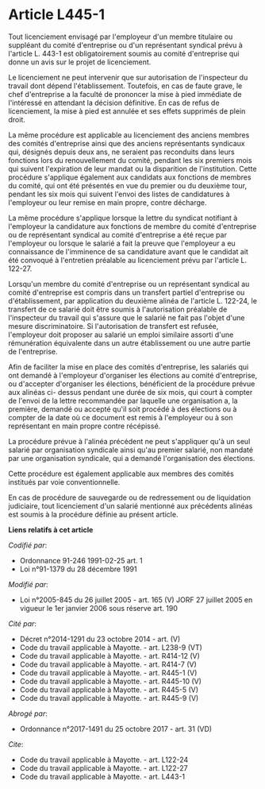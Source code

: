 # Article L445-1

Tout licenciement envisagé par l'employeur d'un membre titulaire ou suppléant du comité d'entreprise ou d'un représentant
syndical prévu à l'article L. 443-1 est obligatoirement soumis au comité d'entreprise qui donne un avis sur le projet de
licenciement.

Le licenciement ne peut intervenir que sur autorisation de l'inspecteur du travail dont dépend l'établissement. Toutefois, en
cas de faute grave, le chef d'entreprise a la faculté de prononcer la mise à pied immédiate de l'intéressé en attendant la
décision définitive. En cas de refus de licenciement, la mise à pied est annulée et ses effets supprimés de plein droit.

La même procédure est applicable au licenciement des anciens membres des comités d'entreprise ainsi que des anciens
représentants syndicaux qui, désignés depuis deux ans, ne seraient pas reconduits dans leurs fonctions lors du renouvellement
du comité, pendant les six premiers mois qui suivent l'expiration de leur mandat ou la disparition de l'institution. Cette
procédure s'applique également aux candidats aux fonctions de membres du comité, qui ont été présentés en vue du premier ou
du deuxième tour, pendant les six mois qui suivent l'envoi des listes de candidatures à l'employeur ou leur remise en main
propre, contre décharge.

La même procédure s'applique lorsque la lettre du syndicat notifiant à l'employeur la candidature aux fonctions de membre du
comité d'entreprise ou de représentant syndical au comité d'entreprise a été reçue par l'employeur ou lorsque le salarié a
fait la preuve que l'employeur a eu connaissance de l'imminence de sa candidature avant que le candidat ait été convoqué à
l'entretien préalable au licenciement prévu par l'article L. 122-27.

Lorsqu'un membre du comité d'entreprise ou un représentant syndical au comité d'entreprise est compris dans un transfert
partiel d'entreprise ou d'établissement, par application du deuxième alinéa de l'article L. 122-24, le transfert de ce
salarié doit être soumis à l'autorisation préalable de l'inspecteur du travail qui s'assure que le salarié ne fait pas
l'objet d'une mesure discriminatoire. Si l'autorisation de transfert est refusée, l'employeur doit proposer au salarié un
emploi similaire assorti d'une rémunération équivalente dans un autre établissement ou une autre partie de l'entreprise.

Afin de faciliter la mise en place des comités d'entreprise, les salariés qui ont demandé à l'employeur d'organiser les
élections au comité d'entreprise, ou d'accepter d'organiser les élections, bénéficient de la procédure prévue aux alinéas ci-
dessus pendant une durée de six mois, qui court à compter de l'envoi de la lettre recommandée par laquelle une organisation
a, la première, demandé ou accepté qu'il soit procédé à des élections ou à compter de la date où ce document est remis à
l'employeur ou à son représentant en main propre contre récépissé.

La procédure prévue à l'alinéa précédent ne peut s'appliquer qu'à un seul salarié par organisation syndicale ainsi qu'au
premier salarié, non mandaté par une organisation syndicale, qui a demandé l'organisation des élections.

Cette procédure est également applicable aux membres des comités institués par voie conventionnelle.

En cas de procédure de sauvegarde ou de redressement ou de liquidation judiciaire, tout licenciement d'un salarié mentionné
aux précédents alinéas est soumis à la procédure définie au présent article.

**Liens relatifs à cet article**

_Codifié par_:

  - Ordonnance 91-246 1991-02-25 art. 1
  - Loi n°91-1379 du 28 décembre 1991

_Modifié par_:

  - Loi n°2005-845 du 26 juillet 2005 - art. 165 (V) JORF 27 juillet 2005 en vigueur le 1er janvier 2006 sous réserve art. 190

_Cité par_:

  - Décret n°2014-1291 du 23 octobre 2014 - art. (V)
  - Code du travail applicable à Mayotte. - art. L238-9 (VT)
  - Code du travail applicable à Mayotte. - art. R414-12 (V)
  - Code du travail applicable à Mayotte. - art. R414-7 (V)
  - Code du travail applicable à Mayotte. - art. R445-1 (V)
  - Code du travail applicable à Mayotte. - art. R445-10 (V)
  - Code du travail applicable à Mayotte. - art. R445-5 (V)
  - Code du travail applicable à Mayotte. - art. R445-9 (V)

_Abrogé par_:

  - Ordonnance n°2017-1491 du 25 octobre 2017 - art. 31 (VD)

_Cite_:

  - Code du travail applicable à Mayotte. - art. L122-24
  - Code du travail applicable à Mayotte. - art. L122-27
  - Code du travail applicable à Mayotte. - art. L443-1
